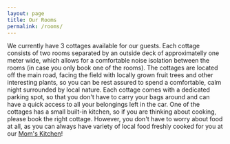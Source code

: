 ```yaml
---
layout: page
title: Our Rooms
permalink: /rooms/
---
```


<p>
We currently have 3 cottages available for our guests.
Each cottage consists of two rooms separated by an outside
deck of approximatelly one meter wide, which allows for a
comfortable noise isolation between the rooms (in case you
only book one of the rooms). The cottages are located
off the main road, facing the field with locally grown
fruit trees and other interesting plants, so you can be 
rest assured to spend a comfortable, calm night surrounded
by local nature. Each cottage comes with a dedicated
parking spot, so that you don't have to carry your
bags around and can have a quick access to all your
belongings left in the car. One of the cottages has
a small built-in kitchen, so if you are thinking
about cooking, please book the right cottage.
However, you don't have to worry about food at
all, as you can always have variety of local food 
freshly cooked for you at our 
<a href="{{site.baseurl}}/kitchen">Mom's Kitchen</a>!
</p>
